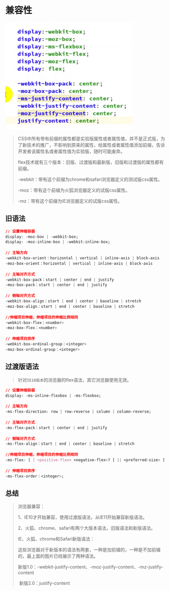 # 兼容性

<img src="media/flex概念介绍/image-20200807120502062.png" width=400>

> CSS中所有带有前缀的属性都是实验版属性或者属性值，并不是正式版，为了新技术的推广，不影响到原来的属性，给属性或者属性值添加前缀，告诉开发者该属性名或者属性值为实验版，随时可能废弃。
>
> 
>
> flex技术就有三个版本：旧版、过渡版和最新版，旧版和过渡版的属性都有前缀。
>
> 
>
> -webkit：带有这个前缀为chrome和safari浏览器定义的测试版css属性。
>
> -moz：带有这个前缀为火狐浏览器定义的试版css属性。
>
> -mz：带有这个前缀为IE浏览器定义的试版css属性。



 ## 旧语法



```css
// 设置伸缩容器
display: -moz-box | -webkit-box;
display: -moz-inline-box | -webkit-inline-box;

// 主轴方向
-wekkit-box-orient：horizontal | vertical | inline-axis | block-axis
-moz-box-orient：horizontal | vertical | inline-axis | block-axis

// 主轴对齐方式
-webkit-box-pack：start | center | end | justify
-moz-box-pack：start | center | end | justify

// 侧轴对齐方式
-webkit-box-align：start | end | center | baseline | stretch
-moz-box-align：start | end | center | baseline | stretch

//伸缩项目伸缩，伸缩项目的伸缩比例相同
-webkit-box-flex：<number>
-moz-box-flex：<number>

// 伸缩项目排序
-webkit-box-ordinal-group：<integer>
-moz-box-ordinal-group：<integer>
```

## 过渡版语法



> 针对`IE10版本`的浏览器的flex语法，其它浏览器使用无效。

```css
// 设置伸缩容器
display: -ms-inline-flexbox | -ms-flexbox;

// 主轴方向
-ms-flex-direction: row | row-reverse | column | column-reverse;

// 主轴对齐方式
-ms-flex-pack：start | center | end | justify

// 侧轴对齐方式
-ms-flex-align：start | end | center | baseline | stretch

//伸缩项目伸缩，伸缩项目的伸缩比例相同
-ms-flex: [ [ <positive-flex> <negative-flex>? ] || <preferred-size> ] | none

// 伸缩项目排序
-ms-flex-order：<integer>;
```

## 总结



>浏览器兼容：
>
>1、IE10才开始兼容，使用过渡版语法，从IE11开始兼容新版语法。
>
>2、火狐、chrome、safari有两个大版本语法，旧版语法和新版语法。
>
>
>
>IE、火狐、chrome和Safari新版语法：
>
>​		这些浏览器对于新版本的语法有两套，一种是加前缀的，一种是不加前缀的，最上面的图片已经展示了两种语法。
>
>​		新版1.0：-webkit-justify-content、-moz-justify-content、-mz-justify-content
>
>​		新版2.0：justify-content